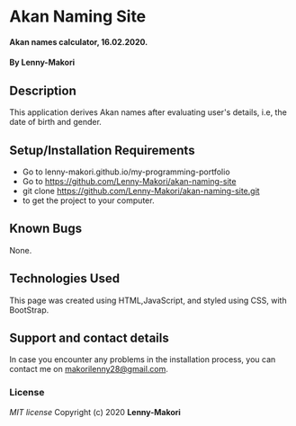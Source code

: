 # Akan Naming Site
#### Akan names calculator, 16.02.2020.
#### By **Lenny-Makori**
## Description
This application derives Akan names after evaluating user's details, i.e, the date of birth and gender.
## Setup/Installation Requirements
* Go to lenny-makori.github.io/my-programming-portfolio
* Go to https://github.com/Lenny-Makori/akan-naming-site
* git clone https://github.com/Lenny-Makori/akan-naming-site.git
* to get the project to your computer.
## Known Bugs
None.
## Technologies Used
This page was created using HTML,JavaScript, and styled using CSS, with BootStrap.
## Support and contact details
In case you encounter any problems in the installation process, you can contact me on makorilenny28@gmail.com.
### License
*MIT license*
Copyright (c) 2020 **Lenny-Makori**

